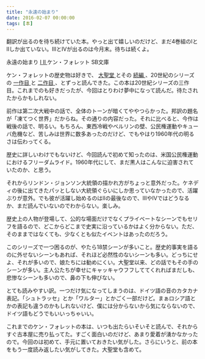 ```yaml
---
title: "永遠の始まり"
date: 2016-02-07 00:00:00
tags: [本]
---
```


翻訳が出るのを待ち続けていた本。やっと出て嬉しいのだけど、まだ4巻組のIとIIしか出ていない。IIIとIVが出るのは今月末。待ちは続くよ。 

  


永遠の始まり [ I ](http://www.sbcr.jp/products/4797377422.html) [ II ](http://www.sbcr.jp/products/4797377439.html) ケン・フォレット SB文庫 

  


ケン・フォレットの歴史物は好きで、 [ 大聖堂 ](http://www.sbcr.jp/products/4797332565.html) とその [ 続編 ](http://www.sbcr.jp/products/4797346237.html) 、20世紀のシリーズの [ 一作目 ](http://www.sbcr.jp/products/4797362732.html) と [ 二作目 ](http://www.sbcr.jp/products/4797371611.html)、とずっと読んできた。この本は20世紀シリーズの三作目。これまでのも好きだったが、今回はとりわけ夢中になって読んだ。待たされたからかもしれない。 

  


前作は第二次大戦中の話で、全体のトーンが暗くてややつらかった。邦訳の題名が「凍てつく世界」だからね。その通りの内容だった。それに比べると、今作は戦後の話で、明るい。もちろん、東西冷戦やベルリンの壁、公民権運動やキューバ危機など、苦しみは世界に数多あったのだけど、でもやはり1960年代の明るさは伝わってくる。 

  


歴史に詳しいわけでもないけど、今回読んで初めて知ったのは、米国公民権運動におけるフリーダムライド。1960年代にして、まだ黒人はこんなに迫害されていたのか、と思う。 

  


それからリンドン・ジョンソン大統領の描かれ方がちょっと意外だった。ケネディの後に出てきたパッとしない大統領ぐらいにしか思っていなかったので、活躍ぶりが意外。でも彼が活躍し始めるのはIIの最後なので、IIIやIVではどうなるか、まだ読んでいないのでわからない。楽しみ。 

  


歴史上の人物が登場して、公的な場面だけでなくプライベートなシーンでもセリフを語るので、どこからどこまで史実に沿っているかはよく分からない。ただ、そのままではなくても、少なくとも似たイベントはあったのだろう。 

  


このシリーズで一つ困るのが、やたら18禁シーンが多いこと。歴史的事実を語るのに外せないシーンもあれば、それほど必然性のないシーンも多い。どっちにせよ、それが多いので、娘たちには勧めにくい。大聖堂以来、どの話でもその手のシーンが多い。主人公たちが幸せにキャッキャウフフしててくれればまだしも、悲惨なシーンも多いので、鼻の下も伸びない。 

  


とても読みやすい訳。一つだけ気になってしまうのは、ドイツ語の音のカタカナ表記。「シュトラッセ」とか「ワルター」とかごく一部だけど。まぁロシア語とかの表記も違うのかもしれないけど、僕には分からないから気にならないので、ドイツ語もどうでもいいっちゃいい。 

  


これまでのケン・フォレットの本は、いつも出たらいそいそと読んで、それからすぐ古本屋に売り払ってた。すごく面白いのだけど、あまり愛着が湧かなかったので。今回のは初めて、手元に置いておきたい気がした。さらにいうと、前の本をもう一度読み返したい気がしてきた。大聖堂も含めて。
